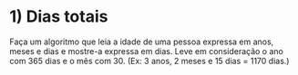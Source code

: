 # 1) Dias totais 
<p>Faça um algoritmo que leia a idade de uma pessoa expressa em anos, meses e dias e 
mostre-a expressa em dias. Leve em consideração o ano com 365 dias e o mês com 30. 
(Ex: 3 anos, 2 meses e 15 dias = 1170 dias.)</p>
